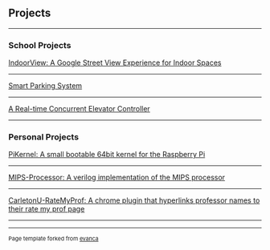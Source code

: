 ## Projects

---

### School Projects

[IndoorView: A Google Street View Experience for Indoor Spaces](https://darebalogun.github.io/indoorView/)

---
[Smart Parking System](https://darebalogun.github.io/park-smart/)

---
[A Real-time Concurrent Elevator Controller](https://darebalogun.github.io/elevator-controller/)

---

### Personal Projects

[PiKernel: A small bootable 64bit kernel for the Raspberry Pi](https://darebalogun.github.io/PiKernel/)

---
[MIPS-Processor: A verilog implementation of the MIPS processor](https://darebalogun.github.io/MIPS-processor/)

---
[CarletonU-RateMyProf: A chrome plugin that hyperlinks professor names to their rate my prof page](https://darebalogun.github.io/CarletonU-RateMyProf/)

---


---
<p style="font-size:11px">Page template forked from <a href="https://github.com/evanca/quick-portfolio">evanca</a></p>
<!-- Remove above link if you don't want to attibute -->
